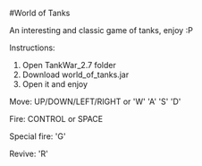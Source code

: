 #World of Tanks

An interesting and classic game of tanks, enjoy :P



Instructions:

1. Open TankWar_2.7 folder
2. Download world_of_tanks.jar
3. Open it and enjoy





Move: UP/DOWN/LEFT/RIGHT  or 'W' 'A' 'S' 'D'

Fire: CONTROL or SPACE

Special fire: 'G'

Revive: 'R'


